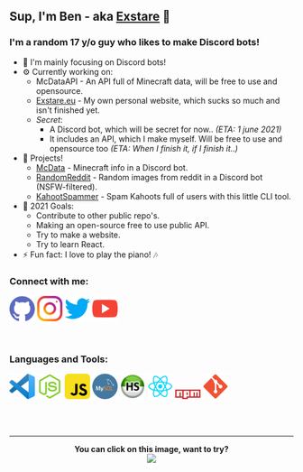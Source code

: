 ## Sup, I'm Ben - aka [Exstare](https://github.com/Exstare) 👋

### I'm a random 17 y/o guy who likes to make Discord bots!
- 🤖 I'm mainly focusing on Discord bots!
- ⚙ Currently working on:
    - McDataAPI - An API full of Minecraft data, will be free to use and opensource.
    - [Exstare.eu](https://exstare.eu) - My own personal website, which sucks so much and isn't finished yet.
    - _Secret_:
        - A Discord bot, which will be secret for now.. _(ETA: 1 june 2021)_
        - It includes an API, which I make myself. Will be free to use and opensource too _(ETA: When I finish it, if I finish it..)_
- 🔔 Projects!
    - [McData](https://discord-botlist.eu/bots/792824373894840361) - Minecraft info in a Discord bot.
    - [RandomReddit](https://discord-botlist.eu/bots/829989265097752618) - Random images from reddit in a Discord bot (NSFW-filtered).
    - [KahootSpammer](https://github.com/Exstare/KahootSpammer) - Spam Kahoots full of users with this little CLI tool.
- 🥅 2021 Goals:
    - Contribute to other public repo's.
    - Making an open-source free to use public API.
    - Try to make a website.
    - Try to learn React.
- ⚡ Fun fact: I love to play the piano! 🎶

### Connect with me:

<a href="https://github.com/Exstare"><img src="assets/social/github.png" alt="github" width="45"/></a>
<a href="https://instagram.com/B_vd_W"><img src="assets/social/instagram.png" alt="instagram" width="45"/></a>
<a href="https://twitter.com/Exstare_"><img src="assets/social/twitter.png" alt="twitter" width="45"/></a>
<a href="https://www.youtube.com/channel/UCRwjM_d-oqKHf99FXpFIv-A"><img src="assets/social/youtube.png" alt="youtube" width="45"/></a>

<br />

### Languages and Tools:

<a href="https://code.visualstudio.com/"><img src="assets/tools/vsc.png" alt="vsc" width="45" /></a>
<a href="https://nodejs.org/en/"><img src="assets/tools/node-js.webp" alt="nodeJS" width="45" /></a>
<a href="https://en.wikipedia.org/wiki/JavaScript"><img src="assets/tools/js.webp" alt="js" width="45" /></a>
<a href="https://www.mysql.com/"><img src="assets/tools/mysql.png" alt="MySQL" width="45" /></a>
<a href="https://www.heidisql.com/"><img src="assets/tools/heidi.png" alt="heidi" width="45" /></a>
<a href="https://reactjs.org/"><img src="assets/tools/react.webp" alt="react" width="45" /></a>
<a href="http://npmjs.com/"><img src="assets/tools/npm.png" alt="npm" width="45" /></a>
<a href="https://git-scm.com/"><img src="assets/tools/git.png" alt="git" width="45" /></a>

<br />
<br />

---
<div align="center">
    <b>You can click on this image, want to try?</b>
</div>
<div align="center">
    <a href="https://youtu.be/dQw4w9WgXcQ">
        <img src="https://metrics.lecoq.io/Exstare?base.repositories=0&languages=1&isocalendar=1&followup=1">
  </a>
</div>

